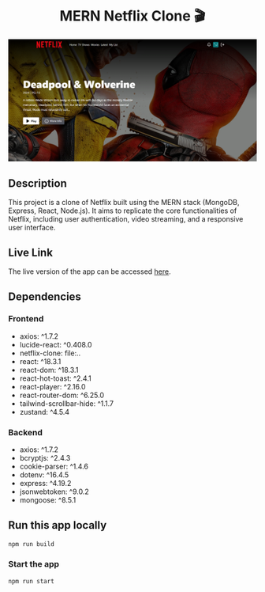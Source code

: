 <h1 align="center">MERN Netflix Clone 🎬</h1>

![Demo App](/frontend/public/screenshot-for-readme.png)

## Description

This project is a clone of Netflix built using the MERN stack (MongoDB, Express, React, Node.js). It aims to replicate the core functionalities of Netflix, including user authentication, video streaming, and a responsive user interface.

## Live Link

The live version of the app can be accessed [here](https://netfilxclone-hbac.onrender.com).

## Dependencies

### Frontend

- axios: ^1.7.2
- lucide-react: ^0.408.0
- netflix-clone: file:..
- react: ^18.3.1
- react-dom: ^18.3.1
- react-hot-toast: ^2.4.1
- react-player: ^2.16.0
- react-router-dom: ^6.25.0
- tailwind-scrollbar-hide: ^1.1.7
- zustand: ^4.5.4

### Backend

- axios: ^1.7.2
- bcryptjs: ^2.4.3
- cookie-parser: ^1.4.6
- dotenv: ^16.4.5
- express: ^4.19.2
- jsonwebtoken: ^9.0.2
- mongoose: ^8.5.1

## Run this app locally

```shell
npm run build
```

### Start the app

```shell
npm run start
```

